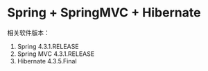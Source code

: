 # Spring + SpringMVC + Hibernate

相关软件版本：

1. Spring 4.3.1.RELEASE
2. Spring MVC 4.3.1.RELEASE
3. Hibernate 4.3.5.Final